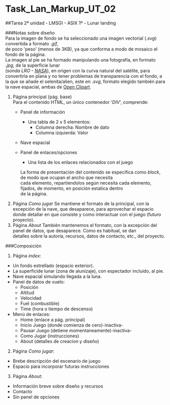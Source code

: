 # Task_Lan_Markup_UT_02
##Tarea 2ª unidad - LMSGI - ASIX 1º - Lunar landing  

###Notas sobre diseño  
   Para la imagen de fondo se ha seleccionado una imagen vectorial (_.svg_) convertida a formato _.gif_,  
de poco 'peso' (menos de 3KB), ya que conforma a modo de mosaico el fondo de la página.  
   La imagen al pie se ha formado manipulando una fotografía, en formato _.jpg_, de la superficie lunar  
(_sonda LRO - [NASA](www.nasa.gov/multimedia/imagegallery/index.html)_), en origen con la curva natural del satélite, para convertirla en plana y no tener problemas de transparencia con el fondo, a la que se añade el selenita/alien, este en _.svg_, formato elegido también para la nave espacial, ambas de [Open Clipart](openclipart.org).  

1. Página principal (pág. base)  
    Para el contenido HTML, un único contenedor '_DIV_',  comprende:  
   * Panel de información
       * Una tabla de 2 x 5 elementos: 
          * Columna derecha: Nombre de dato
          * Columna izquierda: Valor
   * Nave espacial
   * Panel de enlaces/opciones
      * Una lista de los enlaces relacionados con el juego  
  
       La forma de presentación del contenido se especifica como _block_, de modo que ocupan el ancho que necesita  
       cada elemento, repartiendolos según necesita cada elemento, fijados, de momento, en posición estatica dentro  
       de la página.  
2. Página _Como jugar_
    Se mantiene el formato de la principal, con la excepción de la nave, que desaparece, para aprovechar el espacio  
    donde detallar en que consiste y como interactuar con el juego (futuro proyecto).
3. Página _About_
    También mantenemos el formato, con la excepción del panel de datos, que desaparece. Como es habitual, se dan  
    detalles sobre la autoría, recursos, datos de contacto, etc., del proyecto.
    

###Composición  

1. Página _index_:
 * Un fondo estrellado (espacio exterior).  
 * La superficide lunar (zona de alunizaje), con espectador incluido, al pie.  
 * Nave espacial simulando llegada a la luna.  
 * Panel de datos de vuelo:
     * Posición
     * Altitud
     * Velocidad
     * Fuel (combustible)
     * Time (hora o tiempo de descenso)
 * Menú de enlaces:
     * Home (enlace a pág. principal)
     * Inicio Juego (donde comienza de cero)-inactiva-
     * Pausar Juego (detiene momentaneamente)-inactiva-
     * Como Jugar (instrucciones)
     * About (detalles de creacion y diseño)  

2. Página _Como jugar_:
  * Brebe descripción del escenario de juego
  * Espacio para incorporar futuras instrucciones  

3. Página _About_:
  * Información breve sobre diseño y recursos
  * Contacto
  * Sin panel de opciones
